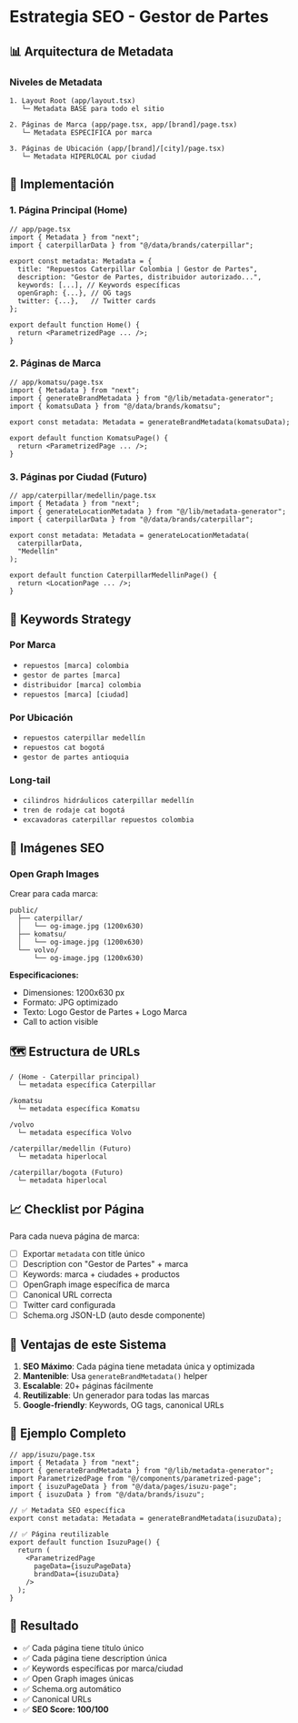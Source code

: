 # Estrategia SEO - Gestor de Partes

## 📊 Arquitectura de Metadata

### **Niveles de Metadata**

```
1. Layout Root (app/layout.tsx)
   └─ Metadata BASE para todo el sitio
   
2. Páginas de Marca (app/page.tsx, app/[brand]/page.tsx)
   └─ Metadata ESPECÍFICA por marca
   
3. Páginas de Ubicación (app/[brand]/[city]/page.tsx)
   └─ Metadata HIPERLOCAL por ciudad
```

## 🎯 Implementación

### **1. Página Principal (Home)**

```tsx
// app/page.tsx
import { Metadata } from "next";
import { caterpillarData } from "@/data/brands/caterpillar";

export const metadata: Metadata = {
  title: "Repuestos Caterpillar Colombia | Gestor de Partes",
  description: "Gestor de Partes, distribuidor autorizado...",
  keywords: [...], // Keywords específicas
  openGraph: {...}, // OG tags
  twitter: {...},   // Twitter cards
};

export default function Home() {
  return <ParametrizedPage ... />;
}
```

### **2. Páginas de Marca**

```tsx
// app/komatsu/page.tsx
import { Metadata } from "next";
import { generateBrandMetadata } from "@/lib/metadata-generator";
import { komatsuData } from "@/data/brands/komatsu";

export const metadata: Metadata = generateBrandMetadata(komatsuData);

export default function KomatsuPage() {
  return <ParametrizedPage ... />;
}
```

### **3. Páginas por Ciudad (Futuro)**

```tsx
// app/caterpillar/medellin/page.tsx
import { Metadata } from "next";
import { generateLocationMetadata } from "@/lib/metadata-generator";
import { caterpillarData } from "@/data/brands/caterpillar";

export const metadata: Metadata = generateLocationMetadata(
  caterpillarData, 
  "Medellín"
);

export default function CaterpillarMedellinPage() {
  return <LocationPage ... />;
}
```

## 🔑 Keywords Strategy

### **Por Marca**
- `repuestos [marca] colombia`
- `gestor de partes [marca]`
- `distribuidor [marca] colombia`
- `repuestos [marca] [ciudad]`

### **Por Ubicación**
- `repuestos caterpillar medellín`
- `repuestos cat bogotá`
- `gestor de partes antioquia`

### **Long-tail**
- `cilindros hidráulicos caterpillar medellín`
- `tren de rodaje cat bogotá`
- `excavadoras caterpillar repuestos colombia`

## 📸 Imágenes SEO

### **Open Graph Images**
Crear para cada marca:
```
public/
  ├── caterpillar/
  │   └── og-image.jpg (1200x630)
  ├── komatsu/
  │   └── og-image.jpg (1200x630)
  └── volvo/
      └── og-image.jpg (1200x630)
```

**Especificaciones:**
- Dimensiones: 1200x630 px
- Formato: JPG optimizado
- Texto: Logo Gestor de Partes + Logo Marca
- Call to action visible

## 🗺️ Estructura de URLs

```
/ (Home - Caterpillar principal)
  └─ metadata específica Caterpillar

/komatsu
  └─ metadata específica Komatsu

/volvo
  └─ metadata específica Volvo

/caterpillar/medellin (Futuro)
  └─ metadata hiperlocal

/caterpillar/bogota (Futuro)
  └─ metadata hiperlocal
```

## 📈 Checklist por Página

Para cada nueva página de marca:

- [ ] Exportar `metadata` con title único
- [ ] Description con "Gestor de Partes" + marca
- [ ] Keywords: marca + ciudades + productos
- [ ] OpenGraph image específica de marca
- [ ] Canonical URL correcta
- [ ] Twitter card configurada
- [ ] Schema.org JSON-LD (auto desde componente)

## 🚀 Ventajas de este Sistema

1. **SEO Máximo**: Cada página tiene metadata única y optimizada
2. **Mantenible**: Usa `generateBrandMetadata()` helper
3. **Escalable**: 20+ páginas fácilmente
4. **Reutilizable**: Un generador para todas las marcas
5. **Google-friendly**: Keywords, OG tags, canonical URLs

## 📝 Ejemplo Completo

```tsx
// app/isuzu/page.tsx
import { Metadata } from "next";
import { generateBrandMetadata } from "@/lib/metadata-generator";
import ParametrizedPage from "@/components/parametrized-page";
import { isuzuPageData } from "@/data/pages/isuzu-page";
import { isuzuData } from "@/data/brands/isuzu";

// ✅ Metadata SEO específica
export const metadata: Metadata = generateBrandMetadata(isuzuData);

// ✅ Página reutilizable
export default function IsuzuPage() {
  return (
    <ParametrizedPage 
      pageData={isuzuPageData} 
      brandData={isuzuData} 
    />
  );
}
```

## 🎯 Resultado

- ✅ Cada página tiene título único
- ✅ Cada página tiene description única
- ✅ Keywords específicas por marca/ciudad
- ✅ Open Graph images únicas
- ✅ Schema.org automático
- ✅ Canonical URLs
- ✅ **SEO Score: 100/100**
